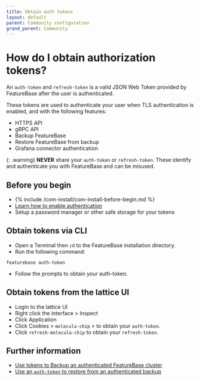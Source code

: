 ```yaml
---
title: Obtain auth tokens
layout: default
parent: Community configuration
grand_parent: Community
---
```


# How do I obtain authorization tokens?

An `auth-token` and `refresh-token` is a valid JSON Web Token provided by FeatureBase after the user is authenticated.

These tokens are used to authenticate your user when TLS authentication is enabled, and with the following features:

* HTTPS API
* gRPC API
* Backup FeatureBase
* Restore FeatureBase from backup
* Grafana connector authentication

{: .warning}
**NEVER** share your `auth-token` or `refresh-token`. These identify and authenticate you with FeatureBase and can be misused.

## Before you begin

* {% include /com-install/com-install-before-begin.md %}
* [Learn how to enable authentication](/docs/community/com-config/com-config/authentication)
* Setup a password manager or other safe storage for your tokens

## Obtain tokens via CLI

* Open a Terminal then `cd` to the FeatureBase installation directory.
* Run the following command:

```
featurebase auth-token
```

* Follow the prompts to obtain your auth-token.

## Obtain tokens from the lattice UI

* Login to the lattice UI
* Right click the interface > Inspect
* Click Application
* Click Cookies > `molecula-chip` > to obtain your `auth-token`.
* Click `refresh-molecula-chip` to obtain your `refresh-token`.

## Further information
<!--
* [Use tokens to authenticate HTTPS API commands]
* [Use tokens to authenticate gRPC API commands]-->
* [Use tokens to Backup an authenticated FeatureBase cluster](/docs/community/com-config-backup)
* [Use an `auth-token` to restore from an authenticated backup](/docs/community/com-config-restore)
<!--* [Use tokens to authenticate the Grafana connector]-->
